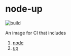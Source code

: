 # node-up 

![build](https://github.com/comware/node-up/workflows/build/badge.svg)

An image for CI that includes

1. [node](https://nodejs.org/en/) 
1. [up](https://apex.sh/docs/up/) 
